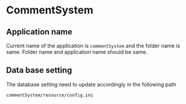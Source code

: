 # CommentSystem

## Application name
Current name of the application is `commentSystem` and the folder name is same.
  Folder name and application name should be same.

## Data base setting
The database setting need to update accordingly in the following path
```
commentSystem/resource/config.ini
```

